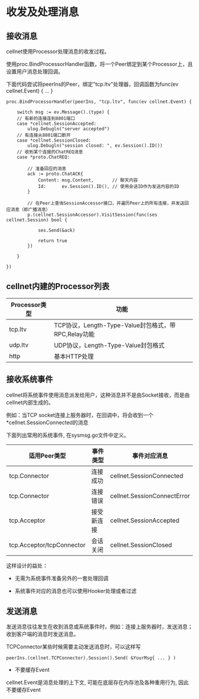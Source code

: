 # 收发及处理消息

## 接收消息

cellnet使用Processor处理消息的收发过程。

使用proc.BindProcessorHandler函数，将一个Peer绑定到某个Processor上，且设置用户消息处理回调。

下面代码尝试将peerIns的Peer，绑定"tcp.ltv"处理器，回调函数为func(ev cellnet.Event) { ... }

```golang
proc.BindProcessorHandler(peerIns, "tcp.ltv", func(ev cellnet.Event) {

	switch msg := ev.Message().(type) {
	// 有新的连接连到8801端口
	case *cellnet.SessionAccepted:
		ulog.Debugln("server accepted")
	// 有连接从8801端口断开
	case *cellnet.SessionClosed:
		ulog.Debugln("session closed: ", ev.Session().ID())
	// 收到某个连接的ChatREQ消息
	case *proto.ChatREQ:

		// 准备回应的消息
		ack := proto.ChatACK{
			Content: msg.Content,       // 聊天内容
			Id:      ev.Session().ID(), // 使用会话ID作为发送内容的ID
		}

		// 在Peer上查询SessionAccessor接口，并遍历Peer上的所有连接，并发送回应消息（即广播消息）
		p.(cellnet.SessionAccessor).VisitSession(func(ses cellnet.Session) bool {

			ses.Send(&ack)

			return true
		})

	}

})
```
## cellnet内建的Processor列表
Processor类型 | 功能
---|---
tcp.ltv | TCP协议，Length-Type-Value封包格式，带RPC,Relay功能
udp.ltv | UDP协议，Length-Type-Value封包格式
http | 基本HTTP处理


## 接收系统事件

cellnet将系统事件使用消息派发给用户，这种消息并不是由Socket接收，而是由cellnet内部生成的。

例如：当TCP socket连接上服务器时，在回调中，将会收到一个*cellnet.SessionConnected的消息

下面列出常用的系统事件, 在sysmsg.go文件中定义。

适用Peer类型 | 事件类型 | 事件对应消息
---|---|---
tcp.Connector | 连接成功 | cellnet.SessionConnected
tcp.Connector | 连接错误 | cellnet.SessionConnectError
tcp.Acceptor | 接受新连接 | cellnet.SessionAccepted
tcp.Acceptor/tcpConnector | 会话关闭 | cellnet.SessionClosed

这样设计的益处：

- 无需为系统事件准备另外的一套处理回调

- 系统事件对应的消息也可以使用Hooker处理或者过滤

## 发送消息

发送消息往往发生在收到消息或系统事件时，例如：连接上服务器时，发送消息；收到客户端的消息时发送消息。


TCPConnector某些时候需要主动发送消息时，可以这样写
```golang
peerIns.(cellnet.TCPConnector).Session().Send( &YourMsg{ ... } )
```

- 不要缓存Event

cellnet.Event是消息处理的上下文, 可能在底层存在内存池及各种重用行为, 因此不要缓存Event